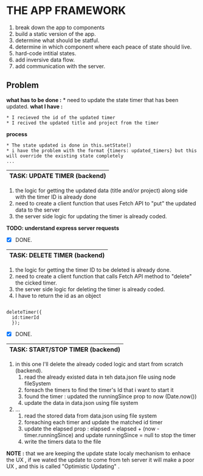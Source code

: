 
                           
# THE APP FRAMEWORK     
                           
1. break down the app to components
1. build a static version of the app.
1. determine what should be statful.
1. determine in which component where each peace of state should live.
1. hard-code intitial states.
1. add inversive data flow.
1. add communication with the server.

## Problem			

**what has to be done :**
    * need to update the state timer that has been updated.
__what I have :__ 

    * I recieved the id of the updated timer 
    * I recived the updated title and project from the timer
  
__process__

    * The state updated is done in this.setState()
    * i have the problem with the format {timers: updated_timers} but this will override the existing state completely
    ...

TASK: UPDATE TIMER (backend)    |
--------------------------------|

1. the logic for getting the updated data (title and/or project) along side with the timer ID is already done
2. need to create a client function that uses Fetch API to "put" the updated data to the server
3. the server side logic for updating the timer is already coded.
   
**TODO: understand express server requests** 
- [x] DONE.

TASK: DELETE TIMER (backend)    |	
--------------------------------|	

1. the logic for getting the timer ID to be deleted is already done.
2. need to create a client function that calls Fetch API method to "delete" the cicked timer.
3. the server side logic for deleting the timer is already coded.
4. I have to return the id as  an object 

```javasccript

deleteTimer({
  id:timerId
  });

```
- [x] DONE.

TASK: START/STOP TIMER (backend) |
---------------------------------|
1. in this one I'll delete the already coded logic and start from scratch (backend).
   1. read the already existed data in teh data.json file using node fileSystem
   2. foreach the timers to find the timer's Id that i want to start it 
   3. found the timer : updated the runningSince prop to now (Date.now()) 
   4. update the data in data.json using file system
2. ...
   1. read the stored data from data.json using file system
   2. foreaching each timer and update the matched id timer 
   3. update the elapsed prop : elapsed = elapsed + (now - timer.runningSince) and update runningSince = null to stop the timer
   4. write the timers data to the file   

__NOTE :__ that we are keeping the update state localy mechanism to enhace the UX , if we wated the update to come from teh server it will make a poor UX , and this is called "Optimistic Updating" .